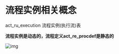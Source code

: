 # 流程实例相关概念

act_ru_execution 流程实例(执行流)表

**流程实例是动态的，流程定义act_re_procdef是静态的**

![img](https://yun1.gree.com/microblog/filesvr/5f33ce1784ae79c170a2caef?big)